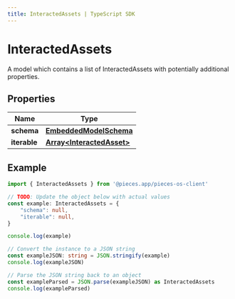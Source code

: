 ```yaml
---
title: InteractedAssets | TypeScript SDK
---
```



# InteractedAssets

A model which contains a list of InteractedAssets with potentially additional properties.

## Properties

Name | Type
------------ | -------------
**schema** | [**EmbeddedModelSchema**](EmbeddedModelSchema)
**iterable** | [**Array&lt;InteractedAsset&gt;**](InteractedAsset)

## Example

```typescript
import { InteractedAssets } from '@pieces.app/pieces-os-client'

// TODO: Update the object below with actual values
const example: InteractedAssets = {
    "schema": null,
    "iterable": null,
}

console.log(example)

// Convert the instance to a JSON string
const exampleJSON: string = JSON.stringify(example)
console.log(exampleJSON)

// Parse the JSON string back to an object
const exampleParsed = JSON.parse(exampleJSON) as InteractedAssets
console.log(exampleParsed)
```


